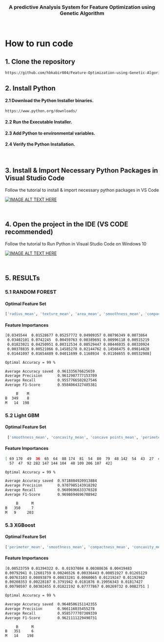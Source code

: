<!-- PROJECT Description -->

<br>
<p align="center">
  <h3 align="center">A predictive Analysis System for Feature Optimization using Genetic Algorithm</h3>
<br>

<!-- Installation Instruction -->

# How to run code

## 1. Clone the repository

```sh
https://github.com/hbkabir004/Feature-Optimization-using-Genetic-Algorithm.git
```

## 2. Install Python

#### 2.1 Download the Python Installer binaries.

```sh
https://www.python.org/downloads/
```

#### 2.2 Run the Executable Installer.

#### 2.3 Add Python to environmental variables.

#### 2.4 Verify the Python Installation.

<br>

## 3. Install & Import Necessary Python Packages in Visual Studio Code

Follow the tutorial to install & import necessary python packages in VS Code

[![IMAGE ALT TEXT HERE](https://img.youtube.com/vi/paRXeLurjE4/default.jpg)](https://youtu.be/paRXeLurjE4)

<br>

## 4. Open the project in the IDE (VS CODE recommended)

Follow the tutorial to Run Python in Visual Studio Code on Windows 10

[![IMAGE ALT TEXT HERE](https://img.youtube.com/vi/AKVRkB0fot0/default.jpg)](https://youtu.be/AKVRkB0fot0)

<br>

## 5. RESULTs

### 5.1 RANDOM FOREST

#### Optimal Feature Set

```sh
['radius_mean', 'texture_mean', 'area_mean', 'smoothness_mean', 'compactness_mean', 'concavity_mean', 'concave points_mean', 'symmetry_mean', 'radius_se', 'perimeter_se', 'concavity_se', 'radius_worst', 'texture_worst', 'area_worst', 'concave points_worst', 'fractal_dimension_worst']
```

#### Feature Importances

```sh
[0.0345544  0.01528677 0.05257772 0.04909357 0.00796349 0.0073864
 0.03402101 0.0742245  0.00459763 0.00389691 0.00996118 0.00515219
 0.01823021 0.04250951 0.00312534 0.00529447 0.00446035 0.00320924
 0.00378835 0.00521066 0.14585278 0.02144762 0.14566475 0.09814828
 0.01441097 0.01654489 0.04011699 0.1168934  0.01104655 0.00532988]
```

```sh
Optimal Accuracy = 99 %

Average Accuracy saved  0.961335676625659
Average Precision       0.9612987777153709
Average Recall          0.9557766502827546
Average F1-Score        0.9584064327485381

     B    M
B  349    8
M   14  198

```

### 5.2 Light GBM

#### Optimal Feature Set

```sh
 ['smoothness_mean', 'concavity_mean', 'concave points_mean', 'perimeter_se', 'area_se', 'concave points_se', 'radius_worst', 'texture_worst', 'perimeter_worst', 'area_worst', 'smoothness_worst', 'compactness_worst', 'concavity_worst', 'concave points_worst', 'symmetry_worst', 'fractal_dimension_worst']
```

#### Feature Importances

```sh
[ 69 170  49  36  65  64  88 174  81  54  80  79  48 142  54  43  27  47
  57  47  92 282 147 144 104  40 109 206 107  42]
```

```sh
Optimal Accuracy = 99 %

Average Accuracy saved  0.9718804920913884
Average Precision       0.9707985143918292
Average Recall          0.9689696633370328
Average F1-Score        0.9698694696708942

     B      M
B   350     7
M   9     203
```

### 5.3 XGBoost

#### Optimal Feature Set

```sh
['perimeter_mean', 'smoothness_mean', 'compactness_mean', 'concavity_mean', 'concave points_mean', 'fractal_dimension_mean', 'concavity_se', 'concave points_se', 'symmetry_se', 'fractal_dimension_se', 'texture_worst', 'area_worst', 'compactness_worst', 'concave points_worst', 'symmetry_worst']
```

#### Feature Importances

```sh
[0.00523759 0.01394322 0. 0.01937084 0.00388636 0.00419483
0.00792941 0.12601759 0.00246526 0.00336443 0.00851927 0.01265129
0.00763103 0.00893879 0.00833281 0.0060065 0.01219247 0.01192982
0.00208353 0.00228187 0.3791942 0.0181876 0.19956343 0.01817427
0.00790597 0.00302455 0.01822192 0.07777867 0.00269732 0.0082751 ]
```

```sh
Optimal Accuracy = 99 %

Average Accuracy saved  0.9648506151142355
Average Precision       0.966116035455278
Average Recall          0.9585777707309339
Average F1-Score        0.9621111229490731

     B      M
B   351     6
M   14    198
```

